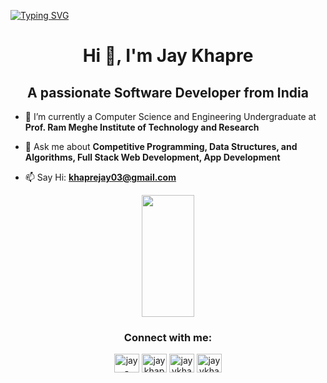
[![Typing SVG](https://readme-typing-svg.herokuapp.com/?color=00bfbf&size=35&center=true&vCenter=true&width=1000&lines=HELLO,+MY+NAME+===+Jay+Khapre;I+SPECIALIZE+===+CREATING+THINGS;I+EXPERTISE+>+2+YEARS+IN+PROGRAMMING;IF+(LIKE+MY+WORK)+FOLLOW+%26%26+STAR;THNX+:%29)](https://git.io/typing-svg)

<h1 align="center">
Hi 👋, I'm Jay Khapre
</h1>

<h2 align="center">A passionate Software Developer from India</h2>

- 🔭 I’m currently a Computer Science and Engineering Undergraduate at **Prof. Ram Meghe Institute of Technology and Research**

- 💬 Ask me about **Competitive Programming, Data Structures, and Algorithms, Full Stack Web Development, App Development**

- 📫 Say Hi: **khaprejay03@gmail.com**

<div align = "center">
  <img width="41%" height="195px" align= "center" src="https://github-readme-stats.vercel.app/api/top-langs/?username=Jayisonline&layout=compact&hide_border=true&title_color=00bfbf&text_color=00bfbf&bg_color=0d1117" />
</div>


<h3 align="center">Connect with me:</h3>
<p align="center">
<a href="https://linkedin.com/in/jay-khapre-2611061b3" target="blank"><img align="center" src="https://raw.githubusercontent.com/rahuldkjain/github-profile-readme-generator/master/src/images/icons/Social/linked-in-alt.svg" alt="jay-khapre-2611061b3" height="30" width="40" /></a>
<a href="https://instagram.com/jaykhapre_" target="blank"><img align="center" src="https://raw.githubusercontent.com/rahuldkjain/github-profile-readme-generator/master/src/images/icons/Social/instagram.svg" alt="jaykhapre_" height="30" width="40" /></a>
<a href="https://codeforces.com/profile/jayykhapre" target="blank"><img align="center" src="https://raw.githubusercontent.com/rahuldkjain/github-profile-readme-generator/master/src/images/icons/Social/codeforces.svg" alt="jayykhapre" height="30" width="40" /></a>
<a href="https://www.leetcode.com/jayykhapre" target="blank"><img align="center" src="https://raw.githubusercontent.com/rahuldkjain/github-profile-readme-generator/master/src/images/icons/Social/leet-code.svg" alt="jayykhapre" height="30" width="40" /></a>
</p>




